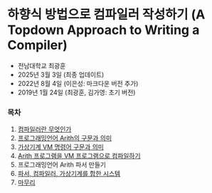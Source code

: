 # 하향식 방법으로 컴파일러 작성하기 (A Topdown Approach to Writing a Compiler)

 - 전남대학교 최광훈
 - 2025년 3월 3일 (최종 업데이트)
 - 2022년 8월 4일 (이은성: 마크다운 버전 추가)
 - 2019년 1월 24일 (최광훈, 김가영: 초기 버전)

### 목차

 1. [컴파일러란 무엇인가](/labs/ArithCompilerInJava/doc/chap01.md)
 2. [프로그래밍언어 Arith의 구문과 의미](/labs/ArithCompilerInJava/doc/chap02.md)
 3. [가상기계 VM 명령어 구문과 의미](/labs/ArithCompilerInJava/doc/chap03.md)
 4. [Arith 프로그램을 VM 프로그램으로 컴파일하기](/labs/ArithCompilerInJava/doc/chap04.md)
 5. 프로그래밍언어 Arith 파서 만들기
 6. [파서, 컴파일러, 가상기계를 합한 시스템](/labs/ArithCompilerInJava/doc/chap06.md)
 7. [마무리](/labs/ArithCompilerInJava/doc/chap07.md)
